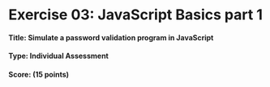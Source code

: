 # Exercise 03: JavaScript Basics part 1

#### Title: Simulate a password validation program in JavaScript
#### Type: Individual Assessment
#### Score: (15 points)


